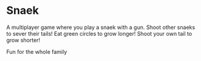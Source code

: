 # Snaek

A multiplayer game where you play a snaek with a gun. Shoot other snaeks to sever their tails! Eat green circles to grow longer! Shoot your own tail to grow shorter!

Fun for the whole family
